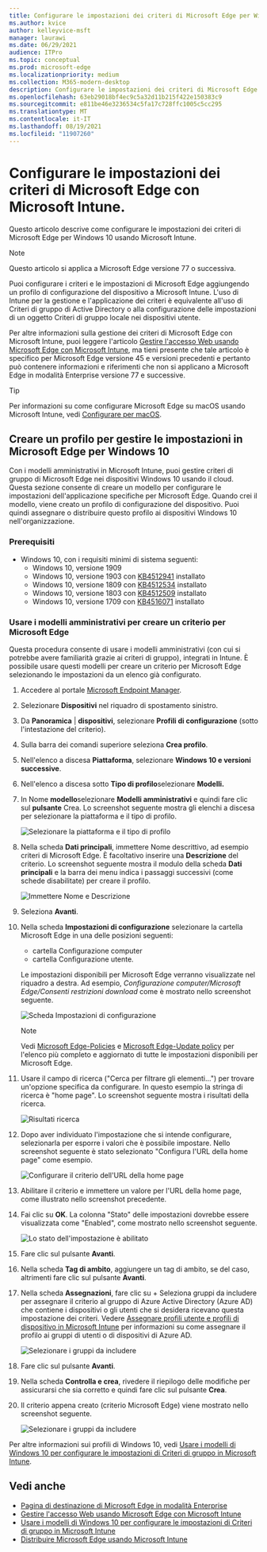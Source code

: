 ```yaml
---
title: Configurare le impostazioni dei criteri di Microsoft Edge per Windows usando Microsoft Intune
ms.author: kvice
author: kelleyvice-msft
manager: laurawi
ms.date: 06/29/2021
audience: ITPro
ms.topic: conceptual
ms.prod: microsoft-edge
ms.localizationpriority: medium
ms.collection: M365-modern-desktop
description: Configurare le impostazioni dei criteri di Microsoft Edge per Windows usando Microsoft Intune.
ms.openlocfilehash: 63eb29018bf4ec9c5a32d11b215f422e150383c9
ms.sourcegitcommit: e811be46e3236534c5fa17c728ffc1005c5cc295
ms.translationtype: MT
ms.contentlocale: it-IT
ms.lasthandoff: 08/19/2021
ms.locfileid: "11907260"
---
```

# <a name="configure-microsoft-edge-policy-settings-with-microsoft-intune"></a>Configurare le impostazioni dei criteri di Microsoft Edge con Microsoft Intune.

Questo articolo descrive come configurare le impostazioni dei criteri di Microsoft Edge per Windows 10 usando Microsoft Intune.

> [!NOTE]
> Questo articolo si applica a Microsoft Edge versione 77 o successiva.

Puoi configurare i criteri e le impostazioni di Microsoft Edge aggiungendo un profilo di configurazione del dispositivo a Microsoft Intune. L'uso di Intune per la gestione e l'applicazione dei criteri è equivalente all'uso di Criteri di gruppo di Active Directory o alla configurazione delle impostazioni di un oggetto Criteri di gruppo locale nei dispositivi utente.

Per altre informazioni sulla gestione dei criteri di Microsoft Edge con Microsoft Intune, puoi leggere l'articolo [Gestire l'accesso Web usando Microsoft Edge con Microsoft Intune](/intune/manage-microsoft-edge), ma tieni presente che tale articolo è specifico per Microsoft Edge versione 45 e versioni precedenti e pertanto può contenere informazioni e riferimenti che non si applicano a Microsoft Edge in modalità Enterprise versione 77 e successive.

> [!TIP]
> Per informazioni su come configurare Microsoft Edge su macOS usando Microsoft Intune, vedi [Configurare per macOS](configure-microsoft-edge-on-mac.md).

## <a name="create-a-profile-to-manage-settings-in-microsoft-edge-for-windows-10"></a>Creare un profilo per gestire le impostazioni in Microsoft Edge per Windows 10

Con i modelli amministrativi in Microsoft Intune, puoi gestire criteri di gruppo di Microsoft Edge nei dispositivi Windows 10 usando il cloud. Questa sezione consente di creare un modello per configurare le impostazioni dell'applicazione specifiche per Microsoft Edge. Quando crei il modello, viene creato un profilo di configurazione del dispositivo. Puoi quindi assegnare o distribuire questo profilo ai dispositivi Windows 10 nell'organizzazione.

### <a name="prerequisites"></a>Prerequisiti

- Windows 10, con i requisiti minimi di sistema seguenti:
  - Windows 10, versione 1909
  - Windows 10, versione 1903 con [KB4512941](https://support.microsoft.com/kb/4512941) installato
  - Windows 10, versione 1809 con [KB4512534](https://support.microsoft.com/kb/4512534) installato
  - Windows 10, versione 1803 con [KB4512509](https://support.microsoft.com/kb/4512509) installato
  - Windows 10, versione 1709 con [KB4516071](https://support.microsoft.com/kb/4516071) installato

### <a name="use-administrative-templates-to-create-a-policy-for-microsoft-edge"></a>Usare i modelli amministrativi per creare un criterio per Microsoft Edge

Questa procedura consente di usare i modelli amministrativi (con cui si potrebbe avere familiarità grazie ai criteri di gruppo), integrati in Intune. È possibile usare questi modelli per creare un criterio per Microsoft Edge selezionando le impostazioni da un elenco già configurato.

1. Accedere al portale [Microsoft Endpoint Manager](https://endpoint.microsoft.com/).
2. Selezionare **Dispositivi** nel riquadro di spostamento sinistro.
3. Da **Panoramica** | **dispositivi**, selezionare **Profili di configurazione** (sotto l'intestazione del criterio).
4. Sulla barra dei comandi superiore seleziona **Crea profilo**.
5. Nell'elenco a discesa **Piattaforma**, selezionare **Windows 10 e versioni successive**.
6. Nell'elenco a discesa sotto **Tipo di profilo**selezionare **Modelli.**
7. In Nome **modello**selezionare **Modelli amministrativi** e quindi fare clic sul **pulsante** Crea. Lo screenshot seguente mostra gli elenchi a discesa per selezionare la piattaforma e il tipo di profilo.

    ![Selezionare la piattaforma e il tipo di profilo](./media/configure-edge-with-intune/create-profile-platform.png)

7. Nella scheda **Dati principali**, immettere Nome descrittivo, ad esempio criteri di Microsoft Edge. È facoltativo inserire una **Descrizione** del criterio.
Lo screenshot seguente mostra il modulo della scheda **Dati principali** e la barra dei menu indica i passaggi successivi (come schede disabilitate) per creare il profilo.

   ![Immettere Nome e Descrizione](./media/configure-edge-with-intune/create-profile-basics-tab.png)

8. Seleziona **Avanti**.
9. Nella scheda **Impostazioni di configurazione** selezionare la cartella Microsoft Edge in una delle posizioni seguenti:

   - cartella Configurazione computer
   - cartella Configurazione utente.

   Le impostazioni disponibili per Microsoft Edge verranno visualizzate nel riquadro a destra. Ad esempio, *Configurazione computer/Microsoft Edge/Consenti restrizioni download* come è mostrato nello screenshot seguente.

   ![Scheda Impostazioni di configurazione](./media/configure-edge-with-intune/create-profile-configuration-settings-tab.png)

   > [!NOTE]
   > Vedi [Microsoft Edge-Policies](./microsoft-edge-policies.md) e [Microsoft Edge-Update policy](./microsoft-edge-update-policies.md) per l'elenco più completo e aggiornato di tutte le impostazioni disponibili per Microsoft Edge.

10. Usare il campo di ricerca ("Cerca per filtrare gli elementi...") per trovare un'opzione specifica da configurare. In questo esempio la stringa di ricerca è "home page". Lo screenshot seguente mostra i risultati della ricerca.

    ![Risultati ricerca](./media/configure-edge-with-intune/create-profile-configuration-settings-tab-search.png)

11. Dopo aver individuato l'impostazione che si intende configurare, selezionarla per esporre i valori che è possibile impostare. Nello screenshot seguente è stato selezionato "Configura l'URL della home page" come esempio.

    ![Configurare il criterio dell'URL della home page](./media/configure-edge-with-intune/create-profile-configuration-settings-tab-edit-pol.png)

12. Abilitare il criterio e immettere un valore per l'URL della home page, come illustrato nello screenshot precedente.

13. Fai clic su **OK**. La colonna "Stato" delle impostazioni dovrebbe essere visualizzata come "Enabled", come mostrato nello screenshot seguente.

    ![Lo stato dell'impostazione è abilitato](./media/configure-edge-with-intune/create-profile-configuration-settings-tab-set-enabled.png)

14. Fare clic sul pulsante **Avanti**.

15. Nella scheda **Tag di ambito**, aggiungere un tag di ambito, se del caso, altrimenti fare clic sul pulsante **Avanti**.

16. Nella scheda **Assegnazioni**, fare clic su + Seleziona gruppi da includere per assegnare il criterio al gruppo di Azure Active Directory (Azure AD) che contiene i dispositivi o gli utenti che si desidera ricevano questa impostazione dei criteri. Vedere [Assegnare profili utente e profili di dispositivo in Microsoft Intune](/intune/device-profile-assign) per informazioni su come assegnare il profilo ai gruppi di utenti o di dispositivi di Azure AD.

    ![Selezionare i gruppi da includere](./media/configure-edge-with-intune/create-profile-assignments-tab.png)

17. Fare clic sul pulsante **Avanti**.

18. Nella scheda **Controlla e crea**, rivedere il riepilogo delle modifiche per assicurarsi che sia corretto e quindi fare clic sul pulsante **Crea**.

19. Il criterio appena creato (criterio Microsoft Edge) viene mostrato nello screenshot seguente.

    ![Selezionare i gruppi da includere](./media/configure-edge-with-intune/create-profile-new-policy-finished.png)

Per altre informazioni sui profili di Windows 10, vedi [Usare i modelli di Windows 10 per configurare le impostazioni di Criteri di gruppo in Microsoft Intune](/intune/administrative-templates-windows).

## <a name="see-also"></a>Vedi anche

- [Pagina di destinazione di Microsoft Edge in modalità Enterprise](https://aka.ms/EdgeEnterprise)
- [Gestire l'accesso Web usando Microsoft Edge con Microsoft Intune](/intune/manage-microsoft-edge)
- [Usare i modelli di Windows 10 per configurare le impostazioni di Criteri di gruppo in Microsoft Intune](/intune/administrative-templates-windows)
- [Distribuire Microsoft Edge usando Microsoft Intune](/intune/apps/apps-windows-edge/?bc=https%3a%2f%2fdocs.microsoft.com%2fDeployEdge%2fbreadcrumb%2ftoc.json&toc=https%3a%2f%2fdocs.microsoft.com%2fDeployEdge%2ftoc.json)
